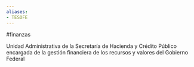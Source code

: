 ```yaml
---
aliases:
- TESOFE
---
```


#finanzas

Unidad Administrativa de la Secretaría de Hacienda y Crédito Público encargada de la gestión financiera de los recursos y valores del Gobierno Federal